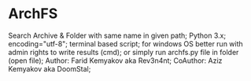 # ArchFS
Search Archive &amp; Folder with same name in given path;
Python 3.x;
encoding="utf-8";
terminal based script;
for windows OS better run with admin rights to write results (cmd);
or simply run archfs.py file in folder (open file);
Author: Farid Kemyakov aka Rev3n4nt;
CoAuthor: Aziz Kemyakov aka DoomStal;
